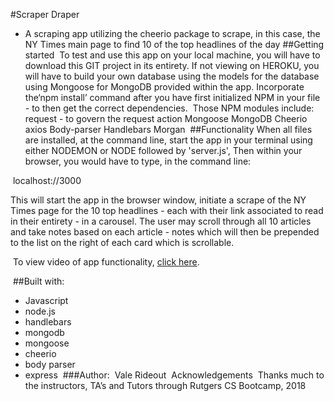 #Scraper Draper
​
- A scraping app utilizing the cheerio package to scrape, in this case, the NY Times main page to find 10 of the top headlines of the day
​
##Getting started
​
To test and use this app on your local machine, you will have to download this GIT project in its entirety. If not viewing on HEROKU, you will have to build your own database using the models for the database using Mongoose for MongoDB provided within the app. 
​
Incorporate the‘npm install’ command after you have first initialized NPM in your file - to then get the correct dependencies. 
​
Those NPM modules include:
​
request - to govern the request action 
Mongoose
MongoDB
Cheerio
axios
Body-parser
Handlebars
Morgan
​
##Functionality
​
When all files are installed, at the command line, start the app in your terminal using either NODEMON or NODE followed by 'server.js', Then within your browser, you would have to type, in the command line:

​
localhost://3000
​

This will start the app in the browser window, initiate a scrape of the NY Times page for the 10 top headlines - each with their link associated to read in their entirety - in a carousel. The user may scroll through all 10 articles and take notes based on each article - notes which will then be prepended to the list on the right of each card which is scrollable. 

​
To view video of app functionality, <a href="https://github.com/OperaSinger/scraper-draper/blob/master/Vale%20Rideout%20-%20Scraper%20App.mp4">click here</a>.

​
##Built with:
​
- Javascript
- node.js
- handlebars
- mongodb
- mongoose
- cheerio
- body parser
- express
​
###Author: 
​
Vale Rideout
​
Acknowledgements
​
Thanks much to the instructors, TA’s and Tutors through Rutgers CS Bootcamp, 2018
